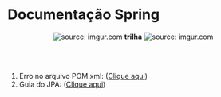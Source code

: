 # Documentação Spring

<div align="center">
    <img src="https://i.imgur.com/w8tTOuT.png" title="source: imgur.com" /> 
    <strong>trilha</strong>
    <img src="https://i.imgur.com/zUC0bts.png" title="source: imgur.com" />
</div>

<br /><br />

1. Erro no arquivo POM.xml: (<a href="https://github.com/rafaelq80/spring_react/blob/main/ebooks/erro_pom-xml.pdf">Clique aqui</a>)
2. Guia do JPA: (<a href="https://github.com/rafaelq80/spring_react/blob/main/ebooks/guia_jpa.pdf">Clique aqui</a>)

